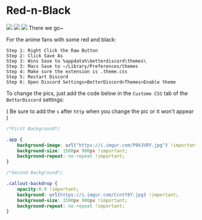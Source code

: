 # Red-n-Black

<img src="http://i.imgur.com/Vtx9kIo.jpg"/>

<img src="http://i.imgur.com/RP0apJN.jpg"/>

<img src="http://i.imgur.com/w1p4aNN.gif"/>
There we go~

For the anime fans with some red and black:
```
Step 1: Right Click the Raw Button
Step 2: Click Save As 
Step 3: Wins Save to %appdata%\betterdiscord\themes\ 
Step 3: Macs Save to ~/Library/Preferences/themes 
Step 4: Make sure the extension is .theme.css
Step 5: Restart Discord
Step 6: Open Discord Settings>BetterDiscord>Themes>Enable theme
```

To change the pics, just add the code below in the `Custome CSS` tab of the `BetterDiscord` settings:

( Be sure to add the `s` after `http` when you change the pic or it won't appear )
```css
/*First Background*/

.app {
    background-image: url("https://i.imgur.com/P0k3VRY.jpg") !important;
    background-size: 1500px 900px !important;
    background-repeat: no-repeat !important;
}

/*Second Background*/

.callout-backdrop {
    opacity:0.9 !important;
    background: url(https://i.imgur.com/CcntY8Y.jpg) !important;
    background-size: 1500px 900px !important;
    background-repeat: no-repeat !important;
}
```
